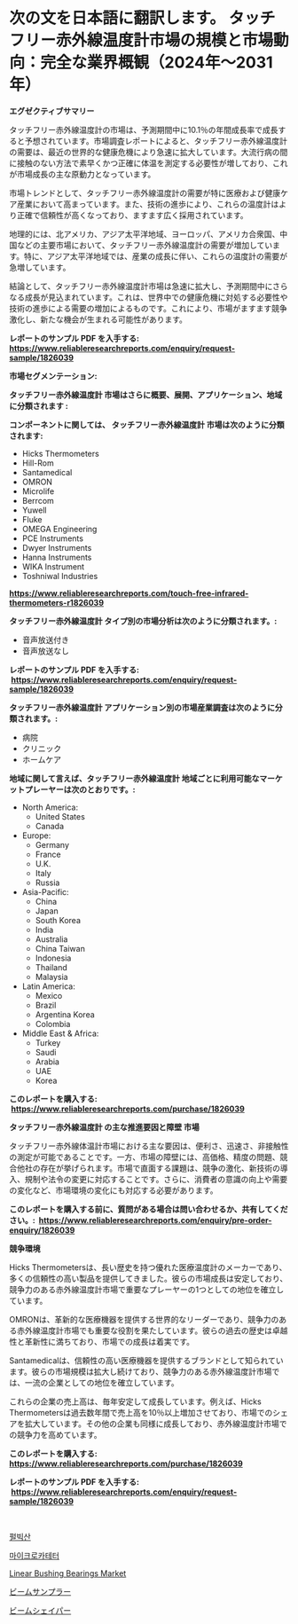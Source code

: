 <p><h1>次の文を日本語に翻訳します。 タッチフリー赤外線温度計市場の規模と市場動向：完全な業界概観（2024年〜2031年）</h1></p><p><strong>エグゼクティブサマリー</strong></p>
<p><p>タッチフリー赤外線温度計の市場は、予測期間中に10.1％の年間成長率で成長すると予想されています。市場調査レポートによると、タッチフリー赤外線温度計の需要は、最近の世界的な健康危機により急速に拡大しています。大流行病の間に接触のない方法で素早くかつ正確に体温を測定する必要性が増しており、これが市場成長の主な原動力となっています。</p><p>市場トレンドとして、タッチフリー赤外線温度計の需要が特に医療および健康ケア産業において高まっています。また、技術の進歩により、これらの温度計はより正確で信頼性が高くなっており、ますます広く採用されています。</p><p>地理的には、北アメリカ、アジア太平洋地域、ヨーロッパ、アメリカ合衆国、中国などの主要市場において、タッチフリー赤外線温度計の需要が増加しています。特に、アジア太平洋地域では、産業の成長に伴い、これらの温度計の需要が急増しています。</p><p>結論として、タッチフリー赤外線温度計市場は急速に拡大し、予測期間中にさらなる成長が見込まれています。これは、世界中での健康危機に対処する必要性や技術の進歩による需要の増加によるものです。これにより、市場がますます競争激化し、新たな機会が生まれる可能性があります。</p></p>
<p><strong>レポートのサンプル PDF を入手する: <a href="https://www.reliableresearchreports.com/enquiry/request-sample/1826039">https://www.reliableresearchreports.com/enquiry/request-sample/1826039</a></strong></p>
<p><strong>市場セグメンテーション:</strong></p>
<p><strong> タッチフリー赤外線温度計 市場はさらに概要、展開、アプリケーション、地域に分類されます :</strong></p>
<p><strong>コンポーネントに関しては、 タッチフリー赤外線温度計 市場は次のように分類されます: &nbsp;</strong></p>
<p><ul><li>Hicks Thermometers</li><li>Hill-Rom</li><li>Santamedical</li><li>OMRON</li><li>Microlife</li><li>Berrcom</li><li>Yuwell</li><li>Fluke</li><li>OMEGA Engineering</li><li>PCE Instruments</li><li>Dwyer Instruments</li><li>Hanna Instruments</li><li>WIKA Instrument</li><li>Toshniwal Industries</li></ul></p>
<p><strong><a href="https://www.reliableresearchreports.com/touch-free-infrared-thermometers-r1826039">https://www.reliableresearchreports.com/touch-free-infrared-thermometers-r1826039</a></strong></p>
<p><strong> タッチフリー赤外線温度計 タイプ別の市場分析は次のように分類されます。:</strong></p>
<p><ul><li>音声放送付き</li><li>音声放送なし</li></ul></p>
<p><strong>レポートのサンプル PDF を入手する: &nbsp;<a href="https://www.reliableresearchreports.com/enquiry/request-sample/1826039">https://www.reliableresearchreports.com/enquiry/request-sample/1826039</a></strong></p>
<p><strong> タッチフリー赤外線温度計 アプリケーション別の市場産業調査は次のように分類されます。:</strong></p>
<p><ul><li>病院</li><li>クリニック</li><li>ホームケア</li></ul></p>
<p><strong>地域に関して言えば、タッチフリー赤外線温度計 地域ごとに利用可能なマーケットプレーヤーは次のとおりです。:</strong></p>
<p><ul>
    <li>
        North America:
        <ul>
            <li>United States</li>
            <li>Canada</li>
        </ul>
    </li>
    <li>
        Europe:
        <ul>
            <li>Germany</li>
            <li>France</li>
            <li>U.K.</li>
            <li>Italy</li>
            <li>Russia</li>
        </ul>
    </li>
    <li>
        Asia-Pacific:
        <ul>
            <li>China</li>
            <li>Japan</li>
            <li>South Korea</li>
            <li>India</li>
            <li>Australia</li>
            <li>China Taiwan</li>
            <li>Indonesia</li>
            <li>Thailand</li>
            <li>Malaysia</li>
        </ul>
    </li>
    <li>
        Latin America:
        <ul>
            <li>Mexico</li>
            <li>Brazil</li>
            <li>Argentina Korea</li>
            <li>Colombia</li>
        </ul>
    </li>
    <li>
        Middle East & Africa:
        <ul>
            <li>Turkey</li>
            <li>Saudi</li>
            <li>Arabia</li>
            <li>UAE</li>
            <li>Korea</li>
        </ul>
    </li>
    </ul></p>
<p><strong>このレポートを購入する: &nbsp;<a href="https://www.reliableresearchreports.com/purchase/1826039">https://www.reliableresearchreports.com/purchase/1826039</a></strong></p>
<p><strong>タッチフリー赤外線温度計 の主な推進要因と障壁 市場</strong></p>
<p><p>タッチフリー赤外線体温計市場における主な要因は、便利さ、迅速さ、非接触性の測定が可能であることです。一方、市場の障壁には、高価格、精度の問題、競合他社の存在が挙げられます。市場で直面する課題は、競争の激化、新技術の導入、規制や法令の変更に対応することです。さらに、消費者の意識の向上や需要の変化など、市場環境の変化にも対応する必要があります。</p></p>
<p><strong>このレポートを購入する前に、質問がある場合は問い合わせるか、共有してください。:&nbsp; <a href="https://www.reliableresearchreports.com/enquiry/pre-order-enquiry/1826039">https://www.reliableresearchreports.com/enquiry/pre-order-enquiry/1826039</a></strong></p>
<p><strong>競争環境</strong></p>
<p><p>Hicks Thermometersは、長い歴史を持つ優れた医療温度計のメーカーであり、多くの信頼性の高い製品を提供してきました。彼らの市場成長は安定しており、競争力のある赤外線温度計市場で重要なプレーヤーの1つとしての地位を確立しています。</p><p>OMRONは、革新的な医療機器を提供する世界的なリーダーであり、競争力のある赤外線温度計市場でも重要な役割を果たしています。彼らの過去の歴史は卓越性と革新性に満ちており、市場での成長は着実です。</p><p>Santamedicalは、信頼性の高い医療機器を提供するブランドとして知られています。彼らの市場規模は拡大し続けており、競争力のある赤外線温度計市場では、一流の企業としての地位を確立しています。</p><p>これらの企業の売上高は、毎年安定して成長しています。例えば、Hicks Thermometersは過去数年間で売上高を10％以上増加させており、市場でのシェアを拡大しています。その他の企業も同様に成長しており、赤外線温度計市場での競争力を高めています。</p></p>
<p><strong>このレポートを購入する: &nbsp; <a href="https://www.reliableresearchreports.com/purchase/1826039">https://www.reliableresearchreports.com/purchase/1826039</a></strong></p>
<p><strong>レポートのサンプル PDF を入手する: &nbsp;<a href="https://www.reliableresearchreports.com/enquiry/request-sample/1826039">https://www.reliableresearchreports.com/enquiry/request-sample/1826039</a></strong><strong></strong></p>
<p>&nbsp;</p>
<p><p><a href="https://medium.com/@karenburke2009/%ED%92%80%EB%B9%85%EC%95%A0%EC%94%A8%EB%93%9C-%EC%8B%9C%EC%9E%A5-%EC%A0%90%EC%9C%A0%EC%9C%A8-%EC%A7%84%ED%99%94%EC%99%80-%EC%8B%9C%EC%9E%A5-%EC%84%B1%EC%9E%A5-%EB%8F%99%ED%96%A5-2024%EB%85%84-2031%EB%85%84-315978609a37">펄빅산</a></p><p><a href="https://medium.com/@jeremysnyder277/%EB%AF%B8%ED%81%AC%EB%A1%9C%EC%B9%B4%ED%85%8C%ED%84%B0-%EC%8B%9C%EC%9E%A5-%EA%B7%9C%EB%AA%A8-%EC%8B%9C%EC%9E%A5-%EC%A0%84%EB%A7%9D-%EB%B0%8F-%EC%8B%9C%EC%9E%A5-%EC%98%88%EC%B8%A1-2024%EB%85%84%EB%B6%80%ED%84%B0-2031%EB%85%84%EA%B9%8C%EC%A7%80-f2f4d08b8a94">마이크로카테터</a></p><p><a href="https://github.com/mancsybtousav/Market-Research-Report-List-2/blob/main/linear-bushing-bearings-market.md">Linear Bushing Bearings Market</a></p><p><a href="https://github.com/marbadji/Market-Research-Report-List-1/blob/main/554882231773.md">ビームサンプラー</a></p><p><a href="https://github.com/KaydenJohns1964/Market-Research-Report-List-1/blob/main/477500931774.md">ビームシェイパー</a></p></p>